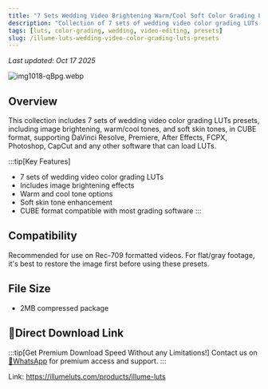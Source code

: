 ```yaml
---
title: "7 Sets Wedding Video Brightening Warm/Cool Soft Color Grading LUTs Presets"
description: "Collection of 7 sets of wedding video color grading LUTs presets for DaVinci Resolve, AE, PR, FCPX, CapCut and other software supporting LUTs."
tags: [luts, color-grading, wedding, video-editing, presets]
slug: /illume-luts-wedding-video-color-grading-luts-presets
---
```


_Last updated: Oct 17 2025_

![img1018-qBpg.webp](https://list.ucards.store/d/img/img1018-qBpg.webp)

## Overview

This collection includes 7 sets of wedding video color grading LUTs presets, including image brightening, warm/cool tones, and soft skin tones, in CUBE format, supporting DaVinci Resolve, Premiere, After Effects, FCPX, Photoshop, CapCut and any other software that can load LUTs.

:::tip[Key Features]
- 7 sets of wedding video color grading LUTs
- Includes image brightening effects
- Warm and cool tone options
- Soft skin tone enhancement
- CUBE format compatible with most grading software
:::

## Compatibility

Recommended for use on Rec-709 formatted videos. For flat/gray footage, it's best to restore the image first before using these presets.

## File Size

- 2MB compressed package

## 🚀Direct Download Link

:::tip[Get Premium Download Speed Without any Limitations!]
Contact us on [💬WhatsApp](https://wa.me/+8613237610083) for premium  access and support.
:::


Link: https://illumeluts.com/products/illume-luts